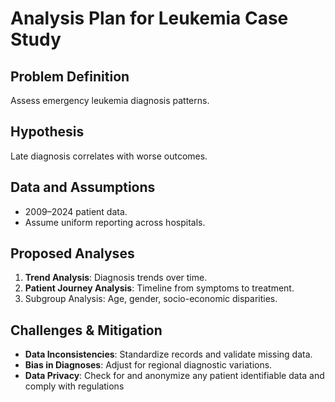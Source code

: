 # Analysis Plan for Leukemia Case Study

## Problem Definition

Assess emergency leukemia diagnosis patterns.

## Hypothesis

Late diagnosis correlates with worse outcomes.

## Data and Assumptions

- 2009–2024 patient data.
- Assume uniform reporting across hospitals.

## Proposed Analyses

1. **Trend Analysis**: Diagnosis trends over time.
2. **Patient Journey Analysis**: Timeline from symptoms to treatment.
3. Subgroup Analysis: Age, gender, socio-economic disparities.

## Challenges & Mitigation

- **Data Inconsistencies**: Standardize records and validate missing data.
- **Bias in Diagnoses**: Adjust for regional diagnostic variations.
- **Data Privacy**: Check for and anonymize any patient identifiable data and comply with regulations
